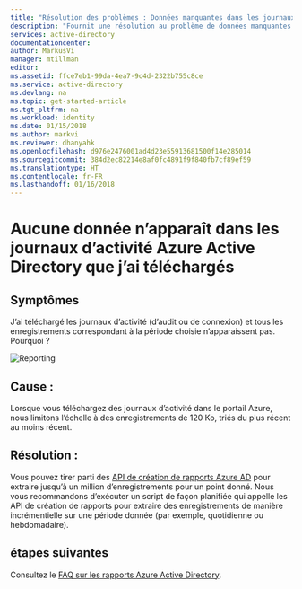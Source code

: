 ```yaml
---
title: "Résolution des problèmes : Données manquantes dans les journaux d’activité Azure Active Directory téléchargés | Microsoft Docs"
description: "Fournit une résolution au problème de données manquantes dans les journaux d’activité Azure Active Directory téléchargés."
services: active-directory
documentationcenter: 
author: MarkusVi
manager: mtillman
editor: 
ms.assetid: ffce7eb1-99da-4ea7-9c4d-2322b755c8ce
ms.service: active-directory
ms.devlang: na
ms.topic: get-started-article
ms.tgt_pltfrm: na
ms.workload: identity
ms.date: 01/15/2018
ms.author: markvi
ms.reviewer: dhanyahk
ms.openlocfilehash: d976e2476001ad4d23e55913681500f14e285014
ms.sourcegitcommit: 384d2ec82214e8af0fc4891f9f840fb7cf89ef59
ms.translationtype: HT
ms.contentlocale: fr-FR
ms.lasthandoff: 01/16/2018
---
```

# <a name="i-cant-find-any-data-in-the-azure-active-directory-activity-logs-i-have-downloaded"></a>Aucune donnée n’apparaît dans les journaux d’activité Azure Active Directory que j’ai téléchargés


## <a name="symptoms"></a>Symptômes

J’ai téléchargé les journaux d’activité (d’audit ou de connexion) et tous les enregistrements correspondant à la période choisie n’apparaissent pas. Pourquoi ? 

 ![Reporting](./media/active-directory-reporting-troubleshoot-missing-data-download/01.png)
 

## <a name="cause"></a>Cause :

Lorsque vous téléchargez des journaux d’activité dans le portail Azure, nous limitons l’échelle à des enregistrements de 120 Ko, triés du plus récent au moins récent. 

## <a name="resolution"></a>Résolution :

Vous pouvez tirer parti des [API de création de rapports Azure AD](active-directory-reporting-api-getting-started.md) pour extraire jusqu’à un million d’enregistrements pour un point donné. Nous vous recommandons d’exécuter un script de façon planifiée qui appelle les API de création de rapports pour extraire des enregistrements de manière incrémentielle sur une période donnée (par exemple, quotidienne ou hebdomadaire).

## <a name="next-steps"></a>étapes suivantes
Consultez le [FAQ sur les rapports Azure Active Directory](active-directory-reporting-faq.md).

